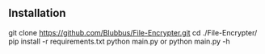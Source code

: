 ## Installation

git clone https://github.com/Blubbus/File-Encrypter.git
cd ./File-Encrypter/
pip install -r requirements.txt
python main.py or python main.py -h
